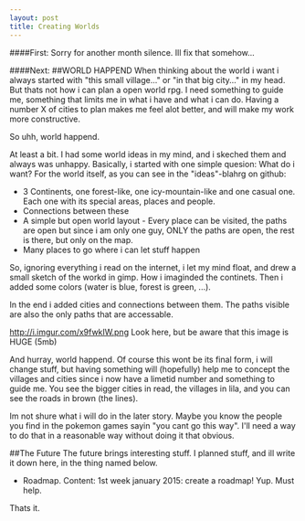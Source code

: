 ```yaml
---
layout: post
title: Creating Worlds
---
```


####First: Sorry for another month silence. Ill fix that somehow...

####Next: 
##WORLD HAPPEND
When thinking about the world i want i always started with "this small village..." or "in that big city..." in my head.
But thats not how i can plan a open world rpg. I need  something to guide me, something that limits me in what i have and what i can do.
Having a number X of cities to plan makes me feel alot better, and will make my work more constructive.

So uhh, world happend.

At least a bit. I had some world ideas in my mind, and i skeched them and always was unhappy.
Basically, i started with one simple quesion: What do i want? For the world itself, as you can see in the "ideas"-blahrg on github:

* 3 Continents, one forest-like, one icy-mountain-like and one casual one. Each one with its special areas, places and people.
* Connections between these
* A simple but open world layout - Every place can be visited, the paths are open but since i am only one guy, ONLY the paths are open, the rest is there, but only on the map.
* Many places to go where i can let stuff happen

So, ignoring everything i read on the internet, i let my mind float, and drew a small sketch of the workd in gimp. How i imaginded the continets.
Then i added some colors (water is blue, forest is green, ...).

In the end i added cities and connections between them. The paths visible are also the only paths that are accessable.

http://i.imgur.com/x9fwkIW.png Look here, but be aware that this image is HUGE (5mb)

And hurray, world happend. Of course this wont be its final form, i will change stuff, but having something will (hopefully) help me to concept the villages and cities since i now have a limetid number and something to guide me.
You see the bigger cities in read, the villages in lila, and you can see the roads in brown (the lines). 

Im not shure what i will do in the later story. Maybe you know the people you find in the pokemon games sayin "you cant go this way".
I'll need a way to do that in a reasonable way without doing it that obvious. 

##The Future
The future brings interesting stuff. I planned stuff, and ill write it down here, in the thing named below.
* Roadmap. Content: 1st week january 2015: create a roadmap!
Yup. Must help.

Thats it. 
